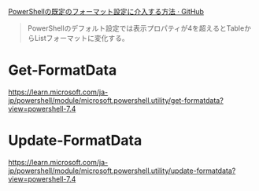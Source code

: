 
[PowerShellの既定のフォーマット設定に介入する方法 · GitHub](https://gist.github.com/stknohg/2e2fc43b90e51ff5b5241152b7045e52)
> PowerShellのデフォルト設定では表示プロパティが4を超えるとTableからListフォーマットに変化する。

# Get-FormatData
https://learn.microsoft.com/ja-jp/powershell/module/microsoft.powershell.utility/get-formatdata?view=powershell-7.4

# Update-FormatData
https://learn.microsoft.com/ja-jp/powershell/module/microsoft.powershell.utility/update-formatdata?view=powershell-7.4
